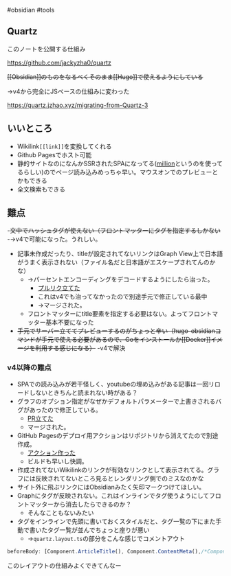 #obsidian #tools

## Quartz

このノートを公開する仕組み

https://github.com/jackyzha0/quartz

~~[[Obsidian]]のものをなるべくそのまま[[Hugo]]で使えるようにしている~~

→v4から完全にJSベースの仕組みに変わった

https://quartz.jzhao.xyz/migrating-from-Quartz-3

## いいところ

- Wikilink`[[link]]`を変換してくれる
- Github Pagesでホスト可能
- 静的サイトなのになんかSSRされたSPAになってる([million](https://million.dev/)というのを使ってるらしい)のでページ読み込みめっちゃ早い。マウスオンでのプレビューとかもできる
- 全文検索もできる

## 難点

-~~文中でハッシュタグが使えない（フロントマッターにタグを指定するしかない~~
	-→v4で可能になった。うれしい。
- 記事未作成だったり、titleが設定されてないリンクはGraph View上で日本語がうまく表示されない（ファイル名だと日本語がエスケープされてんのかな）
	- →パーセントエンコーディングをデコードするようにしたら治った。
		- [プルリク立てた](https://github.com/jackyzha0/quartz/pull/366)
		- これはv4でも治ってなかったので別途手元で修正している最中
		- →マージされた。
	- フロントマッターにtitle要素を指定する必要はない。よってフロントマッター基本不要になった
- ~~手元でサーバー立ててプレビューするのがちょっと辛い（hugo-obsidianコマンドが手元で使える必要があるので、Goをインストールか[[Docker]]イメージを利用する感じになる）~~
	 -v4で解決

### v4以降の難点

- SPAでの読み込みが若干怪しく、youtubeの埋め込みがある記事は一回リロードしないときちんと読まれない時がある？
- グラフのオプション指定がなぜかデフォルトパラメーターで上書きされるバグがあったので修正している。
	- [PR立てた](https://github.com/jackyzha0/quartz/pull/384)
	- マージされた。
- GitHub Pagesのデプロイ用アクションはリポジトリから消えてたので別途作成。
	- [アクション作った](https://github.com/tomoyanonymous/quartz-research-note/commit/5f58eaba035038faafcdbbf3c51de410c021c579)
	- ビルドも早いし快調。
- 作成されてないWikilinkのリンクが有効なリンクとして表示されてる。グラフには反映されてないところ見るとレンダリング側でのミスなのかな
- サイト外に飛ぶリンクにはObsidianみたく矢印マークつけてほしい。
- Graphにタグが反映されない。これはインラインでタグ使うようにしてフロントマッターから消去したらできるのか？
	- そんなこともないみたい
- タグをインラインで先頭に書いておくスタイルだと、タグ一覧の下にまた手動で書いたタグ一覧が並んでちょっと座りが悪い
	- →`quartz.layout.ts`の部分をこんな感じでコメントアウト

```ts
beforeBody: [Component.ArticleTitle(), Component.ContentMeta(),/*Component.TagList()*/],
```

このレイアウトの仕組みよくできてんなー